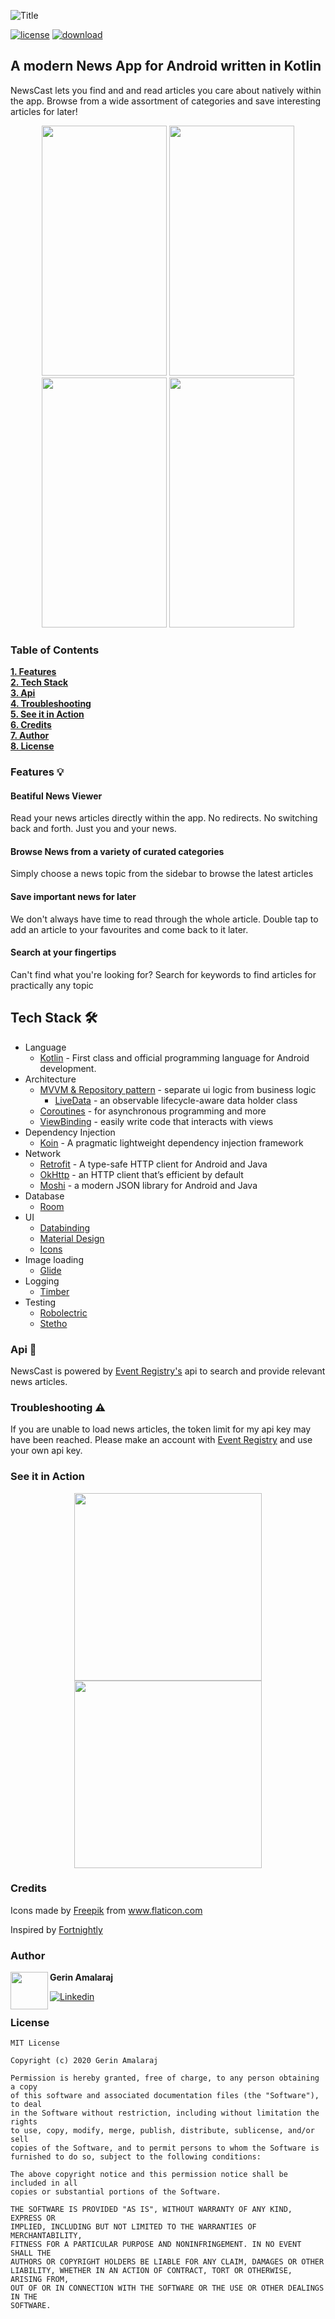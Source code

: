 ![](screenshots/Screenshot_20200621-223615.png?raw=true "Title")

[![license](https://img.shields.io/github/license/DAVFoundation/captain-n3m0.svg?style=for-the-badge)](https://github.com/gerin98/NewsCast/blob/master/LICENSE) [![download](https://img.shields.io/badge/NewsCast-apk-brightgreen?style=for-the-badge&logo=android)](https://github.com/gerin98/NewsCast/releases)


## A modern News App for Android written in Kotlin
NewsCast lets you find and and read articles you care about natively within the app. Browse from a wide assortment of categories and save interesting articles for later!

<p align="center">
  <img src="screenshots/newscast_browse_view.jpg" width="200" height="400" />
  <img src="screenshots/newscast_news_paper_view.jpg" width="200" height="400" />
  <img src="screenshots/newscast_search_view.jpg" width="200" height="400" />
  <img src="screenshots/newscast_favourites_view.jpg" width="200" height="400" />
</p>

### Table of Contents
**[1. Features](#features-bulb)**<br>
**[2. Tech Stack](#tech-stack-hammer_and_wrench)**<br>
**[3. Api](#api-newspaper)**<br>
**[4. Troubleshooting](#troubleshooting-warning)**<br>
**[5. See it in Action](#see-it-in-action)**<br>
**[6. Credits](#credits)**<br>
**[7. Author](#author)**<br>
**[8. License](#license)**<br>

### Features :bulb:
#### Beatiful News Viewer
Read your news articles directly within the app. No redirects. No switching back and forth. Just you and your news.

#### Browse News from a variety of curated categories
Simply choose a news topic from the sidebar to browse the latest articles

#### Save important news for later
We don't always have time to read through the whole article. Double tap to add an article to your favourites and come back to it later.

#### Search at your fingertips
Can't find what you're looking for? Search for keywords to find articles for practically any topic

## Tech Stack :hammer_and_wrench:

- Language
  - [Kotlin](https://kotlinlang.org/) - First class and official programming language for Android development.
- Architecture
  - [MVVM & Repository pattern](https://developer.android.com/jetpack/docs/guide#overview) - separate ui logic from business logic
    - [LiveData](https://developer.android.com/topic/libraries/architecture/livedata) - an observable lifecycle-aware data holder class
  - [Coroutines](https://kotlinlang.org/docs/reference/coroutines/coroutines-guide.html) - for asynchronous programming and more
  - [ViewBinding](https://developer.android.com/topic/libraries/view-binding) - easily write code that interacts with views
- Dependency Injection
  - [Koin](https://insert-koin.io/) - A pragmatic lightweight dependency injection framework
- Network
  - [Retrofit](https://square.github.io/retrofit/) - A type-safe HTTP client for Android and Java
  - [OkHttp](https://square.github.io/okhttp/) - an HTTP client that’s efficient by default
  - [Moshi](https://github.com/square/moshi) - a modern JSON library for Android and Java
- Database
  - [Room](https://developer.android.com/training/data-storage/room)
- UI
  - [Databinding](https://developer.android.com/topic/libraries/data-binding)
  - [Material Design](https://material.io/design)
  - [Icons](https://material.io/resources/icons/?style=baseline)
- Image loading
  - [Glide](https://github.com/bumptech/glide)
- Logging
  - [Timber](https://github.com/JakeWharton/timber)
- Testing
  - [Robolectric](https://github.com/robolectric/robolectric)
  - [Stetho](http://facebook.github.io/stetho/)

### Api :newspaper:
NewsCast is powered by [Event Registry's](http://eventregistry.org/) api to search and provide relevant news articles.

### Troubleshooting :warning:
If you are unable to load news articles, the token limit for my api key may have been reached. Please make an account with [Event Registry](http://eventregistry.org/) and use your own api key.

### See it in Action

<p align="center">
  <img src="screenshots/newscast_browse_video.gif" width="300" />
  <img src="screenshots/newscast_favourite_video.gif" width="300" />
</p>

### Credits
Icons made by <a href="https://www.flaticon.com/authors/freepik" title="Freepik">Freepik</a> from <a href="https://www.flaticon.com/" title="Flaticon"> www.flaticon.com</a>

Inspired by [Fortnightly](https://material.io/design/material-studies/fortnightly.html)

### Author

<img src="https://github.com/gerin98.png" width="60" align="left">

**Gerin Amalaraj**

[![Linkedin](https://img.shields.io/badge/-linkedin-grey?logo=linkedin)](https://www.linkedin.com/in/gerin-amalaraj/)

### License
```
MIT License

Copyright (c) 2020 Gerin Amalaraj

Permission is hereby granted, free of charge, to any person obtaining a copy
of this software and associated documentation files (the "Software"), to deal
in the Software without restriction, including without limitation the rights
to use, copy, modify, merge, publish, distribute, sublicense, and/or sell
copies of the Software, and to permit persons to whom the Software is
furnished to do so, subject to the following conditions:

The above copyright notice and this permission notice shall be included in all
copies or substantial portions of the Software.

THE SOFTWARE IS PROVIDED "AS IS", WITHOUT WARRANTY OF ANY KIND, EXPRESS OR
IMPLIED, INCLUDING BUT NOT LIMITED TO THE WARRANTIES OF MERCHANTABILITY,
FITNESS FOR A PARTICULAR PURPOSE AND NONINFRINGEMENT. IN NO EVENT SHALL THE
AUTHORS OR COPYRIGHT HOLDERS BE LIABLE FOR ANY CLAIM, DAMAGES OR OTHER
LIABILITY, WHETHER IN AN ACTION OF CONTRACT, TORT OR OTHERWISE, ARISING FROM,
OUT OF OR IN CONNECTION WITH THE SOFTWARE OR THE USE OR OTHER DEALINGS IN THE
SOFTWARE.
```
